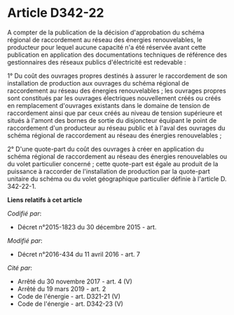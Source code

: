 # Article D342-22

A compter de la publication de la décision d'approbation du schéma régional de raccordement au réseau des énergies
renouvelables, le producteur pour lequel aucune capacité n'a été réservée avant cette publication en application des
documentations techniques de référence des gestionnaires des réseaux publics d'électricité est redevable : 

1° Du coût des ouvrages propres destinés à assurer le raccordement de son installation de production aux ouvrages du schéma
régional de raccordement au réseau des énergies renouvelables ; les ouvrages propres sont constitués par les ouvrages
électriques nouvellement créés ou créés en remplacement d'ouvrages existants dans le domaine de tension de raccordement ainsi
que par ceux créés au niveau de tension supérieure et situés à l'amont des bornes de sortie du disjoncteur équipant le point
de raccordement d'un producteur au réseau public et à l'aval des ouvrages du schéma régional de raccordement au réseau des
énergies renouvelables ; 

2° D'une quote-part du coût des ouvrages à créer en application du schéma régional de raccordement au réseau des énergies
renouvelables ou du volet particulier concerné ; cette quote-part est égale au produit de la puissance à raccorder de
l'installation de production                                                         par la quote-part unitaire du schéma ou
du volet géographique particulier définie à l'article D. 342-22-1.

**Liens relatifs à cet article**

_Codifié par_:

  - Décret n°2015-1823 du 30 décembre 2015 - art.

_Modifié par_:

  - Décret n°2016-434 du 11 avril 2016 - art. 7

_Cité par_:

  - Arrêté du 30 novembre 2017 - art. 4 (V)
  - Arrêté du 19 mars 2019 - art. 2
  - Code de l'énergie - art. D321-21 (V)
  - Code de l'énergie - art. D342-23 (V)
